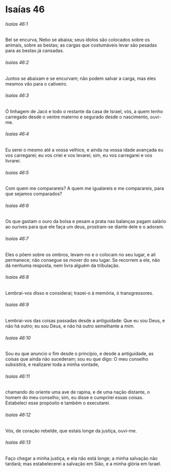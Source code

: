 # Isaías 46

###### Isaías 46:1

Bel se encurva, Nebo se abaixa; seus ídolos são colocados sobre os animais, sobre as bestas; as cargas que costumáveis levar são pesadas para as bestas já cansadas.

###### Isaías 46:2

Juntos se abaixam e se encurvam; não podem salvar a carga, mas eles mesmos vão para o cativeiro.

###### Isaías 46:3

Ó linhagem de Jacó e todo o restante da casa de Israel, vós, a quem tenho carregado desde o ventre materno e segurado desde o nascimento, ouvi-me.

###### Isaías 46:4

Eu serei o mesmo até a vossa velhice, e ainda na vossa idade avançada eu vos carregarei; eu vos criei e vos levarei; sim, eu vos carregarei e vos livrarei.

###### Isaías 46:5

Com quem me comparareis? A quem me igualareis e me comparareis, para que sejamos comparados?

###### Isaías 46:6

Os que gastam o ouro da bolsa e pesam a prata nas balanças pagam salário ao ourives para que ele faça um deus, prostram-se diante dele e o adoram.

###### Isaías 46:7

Eles o põem sobre os ombros, levam-no e o colocam no seu lugar, e ali permanece; não consegue se mover do seu lugar. Se recorrem a ele, não dá nenhuma resposta, nem livra alguém da tribulação.

###### Isaías 46:8

Lembrai-vos disso e considerai; trazei-o à memória, ó transgressores.

###### Isaías 46:9

Lembrai-vos das coisas passadas desde a antiguidade: Que eu sou Deus, e não há outro; eu sou Deus, e não há outro semelhante a mim.

###### Isaías 46:10

Sou eu que anuncio o fim desde o princípio, e desde a antiguidade, as coisas que ainda não sucederam; sou eu que digo: O meu conselho subsistirá, e realizarei toda a minha vontade,

###### Isaías 46:11

chamando do oriente uma ave de rapina, e de uma nação distante, o homem do meu conselho; sim, eu disse e cumprirei essas coisas. Estabeleci esse propósito e também o executarei.

###### Isaías 46:12

Vós, de coração rebelde, que estais longe da justiça, ouvi-me.

###### Isaías 46:13

Faço chegar a minha justiça, e ela não está longe; a minha salvação não tardará; mas estabelecerei a salvação em Sião, e a minha glória em Israel.

